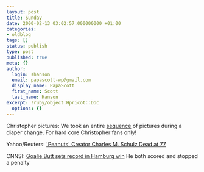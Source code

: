 ```yaml
---
layout: post
title: Sunday
date: 2000-02-13 03:02:57.000000000 +01:00
categories:
- oldblog
tags: []
status: publish
type: post
published: true
meta: {}
author:
  login: shanson
  email: papascott-wp@gmail.com
  display_name: PapaScott
  first_name: Scott
  last_name: Hanson
excerpt: !ruby/object:Hpricot::Doc
  options: {}
---
```

<p>Christopher pictures: We took an entire <a href="http://albums.photopoint.com/j/ViewPhoto?u=185392&a=1816050&p=16358198">sequence</a> of pictures during a diaper change. For hard core Christopher fans only!</p>
<p>Yahoo/Reuters: <a href="http://dailynews.yahoo.com/h/nm/20000213/ts/people_schulz_3.html">'Peanuts' Creator Charles M. Schulz Dead at 77</a></p>
<p>CNNSI: <a href="http://cnnsi.com/soccer/world/news/2000/02/13/german_roundup_ap/">Goalie Butt sets record in Hamburg win</a> He both scored and stopped a penalty</p>
